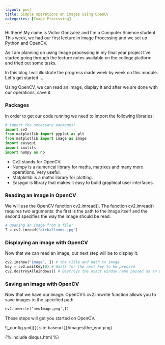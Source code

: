 ```yaml
---
layout: post
title: Simple operations on images using OpenCV
categories: [Image Processing]
---
```

Hi there! My name is Victor Gonzalez and I'm a Computer Science student. This week, we had our first lecture in Image Processing and we set up Python and OpenCV.

As I am planning on using Image processing in my final year project I’ve started going through the lecture notes available on the college platform and tried out some tasks.

In this blog I will illustrate the progress made week by week on this module. Let's get started ...

Using OpenCV, we can read an image, display it and after we are done with our operations, save it.
<h3>Packages</h3>

In order to get our code running we need to import the following libraries:
```python
# import the necessary packages:
import cv2
from matplotlib import pyplot as plt
from matplotlib import image as image
import easygui
import imutils
import numpy as np
```
* Cv2 stands for OpenCV.
* Numpy is a numerical library for maths, matrixes and many more operations. Very useful.
* Matplotlib is a maths library for plotting.
* Easygui is library that makes it easy to build graphical user interfaces.

<h3>Reading an Image in OpenCV</h3>

We will use the OpenCV function cv2.imread(). The function cv2.imread() requires two arguments: the first is the path to the image itself and the second specifies the way the image should be read.

```python
# Opening an image from a file:
I = cv2.imread("airballoons.jpg")
```
<h3>Displaying an image with OpenCV</h3>

Now that we can read an image, our next step will be to display it.
```python
cv2.imshow("image", I) # the title and path to image
key = cv2.waitKey(0) # Waits for the next key to be pressed
cv2.destroyAllWindows() # Destroys the exact window name passed as an argument.
```
<h3>Saving an image with OpenCV</h3>

Now that we have our image. OpenCV’s cv2.imwrite function allows you to save images to the specified path.
```python
cv2.imwrite(‘newImage.png’,I)
```

These steps will get you started on OpenCV.

![_config.yml]({{ site.baseurl }}/images/the_end.png)

 
  {% include disqus.html %}
 
